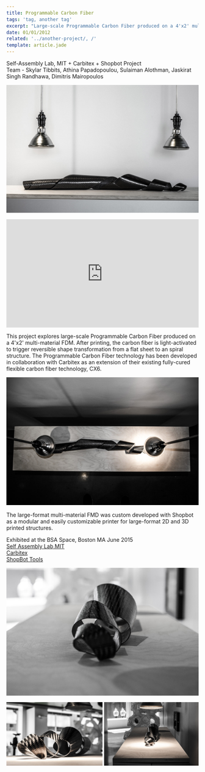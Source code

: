 ```yaml
---
title: Programmable Carbon Fiber
tags: 'tag, another tag'
excerpt: "Large-scale Programmable Carbon Fiber produced on a 4'x2' multi-material FDM."
date: 01/01/2012
related: '../another-project/, /'
template: article.jade
---
```


Self-Assembly Lab, MIT + Carbitex + Shopbot Project<br>
Team - Skylar Tibbits, Athina Papadopoulou, Sulaiman Alothman, Jaskirat Singh Randhawa, Dimitris Mairopoulos

![image1](image1.jpg)

<style>.embed-container { position: relative; padding-bottom: 56.25%; height: 0; overflow: hidden; max-width: 100%; } .embed-container iframe, .embed-container object, .embed-container embed { position: absolute; top: 0; left: 0; width: 100%; height: 100%; }</style>

<div class="embed-container">
  <iframe src="https://player.vimeo.com/video/131149780" frameborder="0" webkitallowfullscreen="" mozallowfullscreen="" allowfullscreen="">
</iframe>
</div>



This project explores large-scale Programmable Carbon Fiber produced on a 4'x2' multi-material FDM. After printing, the carbon fiber is light-activated to trigger reversible shape transformation from a flat sheet to an spiral structure. The Programmable Carbon Fiber technology has been developed in collaboration with Carbitex as an extension of their existing fully-cured flexible carbon fiber technology, CX6.

<div class="col m12 l6">
  <img src="image4.jpg" alt="image4">
</div>

<div class="col m12 l6">
  <p>The large-format multi-material FMD was custom developed with Shopbot as a modular and easily customizable printer for large-format 2D and 3D printed structures. </p>
  <p>
    Exhibited at the BSA Space, Boston MA June 2015
    <br>
    <a href="http://selfassemblylab.net/">Self Assembly Lab,MIT</a><br>
    <a href="http://carbitex.com/">Carbitex</a><br>
    <a href="http://shopbottools.com/">ShopBot Tools</a><br>
  </p>
</div>

![image5](image5.jpg)

![imagewide](imagewide.jpg)
